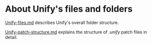 # About Unify's files and folders

[Unify-files.md](Unify-files.md) describes Unify's overall folder structure.

[Unify-patch-structure.md](Unify-patch-structure.md) explains the structure of *.unify* patch files in detail.

